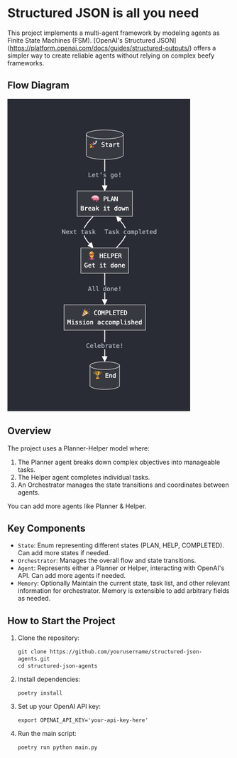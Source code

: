 # Structured JSON is all you need

This project implements a multi-agent framework by modeling agents as Finite State Machines (FSM). [OpenAI's Structured JSON] (https://platform.openai.com/docs/guides/structured-outputs/) offers a simpler way to create reliable agents without relying on complex beefy frameworks.

## Flow Diagram

![Flow Diagram](fsm.png)

## Overview

The project uses a Planner-Helper model where:

1. The Planner agent breaks down complex objectives into manageable tasks.
2. The Helper agent completes individual tasks.
3. An Orchestrator manages the state transitions and coordinates between agents.

You can add more agents like Planner & Helper. 

## Key Components

- `State`: Enum representing different states (PLAN, HELP, COMPLETED). Can add more states if needed.
- `Orchestrator`: Manages the overall flow and state transitions.
- `Agent`: Represents either a Planner or Helper, interacting with OpenAI's API. Can add more agents if needed.
- `Memory`: Optionally Maintain the current state, task list, and other relevant information for orchestrator. Memory is extensible to add arbitrary fields as needed.

## How to Start the Project

1. Clone the repository:

   ```
   git clone https://github.com/yourusername/structured-json-agents.git
   cd structured-json-agents
   ```

2. Install dependencies:

   ```
   poetry install
   ```

3. Set up your OpenAI API key:

   ```
   export OPENAI_API_KEY='your-api-key-here'
   ```

4. Run the main script:
   ```
   poetry run python main.py
   ```
